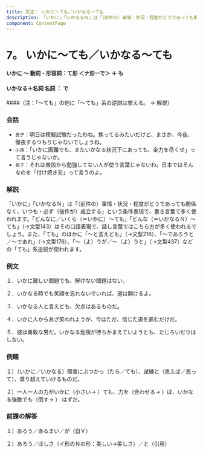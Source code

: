 ```yaml
---
title: 文法： いかに～ても／いかなる～ても
description: 「いかに」「いかなるＮ」は「（前件の）事情・状況・程度がどうであっても関係なく、いつも・必ず（後件が）成立する」という条件表現で、書き言葉で多く使われます。「どんなに／いくら（＝いかに）～ても」「どんな（＝いかなるＮ）～ても」（→文型143）はその口語表現で、話し言葉ではこちら方が多く使われるでしょう。また、「ても」のほかに「～と言えども」（→文型216）、「～であろうと／～であれ」（→文型176）、「～（よ）うが／～（よ）うと」（→文型437）などの「ても」系逆説が使われます。
component: ContentPage
---
```



# 7。 いかに～ても／いかなる～ても
#### いかに ～ 動詞・形容詞：て形 ＜ナ形ーで＞ ＋ も
#### いかなる＋名詞 名詞 ： で  
####（注：「～ても」の他に「～ても」系の逆説は使える。 → 解説）

### 会話
- `良子`：明日は模擬試験だったわね。焦ってるみたいだけど、まさか、今夜、徹夜するつもりじゃないでしょうね。
- `小孫`：「いかに困難でも、またいかなる状況下にあっても、全力を尽くせ」って言うじゃないか。
- `良子`：それは普段から勉強してない人が使う言葉じゃないわ。日本ではそんなのを「付け焼き刃」って言うのよ。

### 解説
「いかに」「いかなるＮ」は「（前件の）事情・状況・程度がどうであっても関係なく、いつも・必ず（後件が）成立する」という条件表現で、書き言葉で多く使われます。「どんなに／いくら（＝いかに）～ても」「どんな（＝いかなるＮ）～ても」（→文型143）はその口語表現で、話し言葉ではこちら方が多く使われるでしょう。また、「ても」のほかに「～と言えども」（→文型216）、「～であろうと／～であれ」（→文型176）、「～（よ）うが／～（よ）うと」（→文型437）などの「ても」系逆説が使われます。

### 例文
１．いかに難しい問題でも、解けない問題はない。

２．いかなる時でも笑顔を忘れないでいれば、道は開けるよ。

３．いかなる人と言えども、欠点はあるものだ。

４．いかに人からあざ笑われようが、今はただ、信じた道を進むだけだ。

５．彼は勇敢な男だ。いかなる危険が待ちかまえていようとも、たじろいだりはしない。

### 例題
１）（いかに／いかなる）障害にぶつかっ（たら／ても）、試練と（思えば／思って）、乗り越えていけるものだ。

２）一人一人の力がいかに（小さい→ ）ても、力を（合わせる→ ）ば、いかなる強敵でも（倒す→ ） はずだ。

### 前課の解答
１）あろう／あるまい／が（自Ｖ）

２）あろう／ほしさ（イ形のＮの形：美しい→美しさ）／と（引用）
